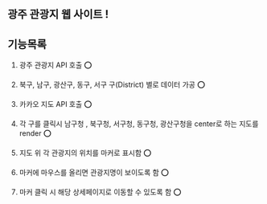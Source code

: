 ## 광주 관광지 웹 사이트 !

## 기능목록

1. 광주 관광지 API 호출 ⭕️

2. 북구, 남구, 광산구, 동구, 서구 구(District) 별로 데이터 가공 ⭕️

3. 카카오 지도 API 호출 ⭕️

4. 각 구를 클릭시 남구청 , 북구청, 서구청, 동구청, 광산구청을 center로 하는 지도를 render ⭕️

5. 지도 위 각 관광지의 위치를 마커로 표시함 ⭕️

6. 마커에 마우스를 올리면 관광지명이 보이도록 함 ⭕️

7. 마커 클릭 시 해당 상세페이지로 이동할 수 있도록 함 ⭕️

